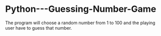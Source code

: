 # Python---Guessing-Number-Game
The program will choose a random number from 1 to 100 and the playing user have to guess that number.

